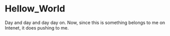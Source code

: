 # Hellow_World
Day and day and day day on.
Now, since this is something belongs to me on Intenet, it does pushing to me.
